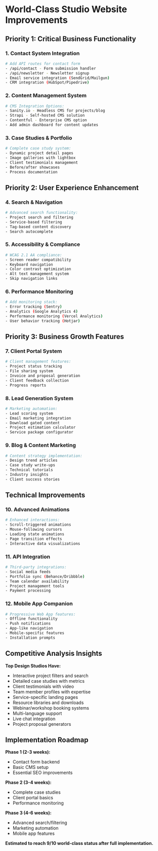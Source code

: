 # World-Class Studio Website Improvements

## Priority 1: Critical Business Functionality

### 1. Contact System Integration
```bash
# Add API routes for contact form
- /api/contact - Form submission handler
- /api/newsletter - Newsletter signup
- Email service integration (SendGrid/Mailgun)
- CRM integration (HubSpot/Pipedrive)
```

### 2. Content Management System
```bash
# CMS Integration Options:
- Sanity.io - Headless CMS for projects/blog
- Strapi - Self-hosted CMS solution  
- Contentful - Enterprise CMS option
- Add admin dashboard for content updates
```

### 3. Case Studies & Portfolio
```bash
# Complete case study system:
- Dynamic project detail pages
- Image galleries with lightbox
- Client testimonials management
- Before/after showcases
- Process documentation
```

## Priority 2: User Experience Enhancement

### 4. Search & Navigation
```bash
# Advanced search functionality:
- Project search and filtering
- Service-based filtering
- Tag-based content discovery
- Search autocomplete
```

### 5. Accessibility & Compliance
```bash
# WCAG 2.1 AA compliance:
- Screen reader compatibility
- Keyboard navigation
- Color contrast optimization
- Alt text management system
- Skip navigation links
```

### 6. Performance Monitoring
```bash
# Add monitoring stack:
- Error tracking (Sentry)
- Analytics (Google Analytics 4)
- Performance monitoring (Vercel Analytics)
- User behavior tracking (Hotjar)
```

## Priority 3: Business Growth Features

### 7. Client Portal System
```bash
# Client management features:
- Project status tracking
- File sharing system
- Invoice and proposal generation
- Client feedback collection
- Progress reports
```

### 8. Lead Generation System
```bash
# Marketing automation:
- Lead scoring system
- Email marketing integration
- Download gated content
- Project estimation calculator
- Service package configurator
```

### 9. Blog & Content Marketing
```bash
# Content strategy implementation:
- Design trend articles
- Case study write-ups  
- Technical tutorials
- Industry insights
- Client success stories
```

## Technical Improvements

### 10. Advanced Animations
```bash
# Enhanced interactions:
- Scroll-triggered animations
- Mouse-following cursors
- Loading state animations
- Page transition effects
- Interactive data visualizations
```

### 11. API Integration
```bash
# Third-party integrations:
- Social media feeds
- Portfolio sync (Behance/Dribbble)
- Team calendar availability
- Project management tools
- Payment processing
```

### 12. Mobile App Companion
```bash
# Progressive Web App features:
- Offline functionality
- Push notifications
- App-like navigation
- Mobile-specific features
- Installation prompts
```

## Competitive Analysis Insights

**Top Design Studios Have:**
- Interactive project filters and search
- Detailed case studies with metrics
- Client testimonials with video
- Team member profiles with expertise
- Service-specific landing pages
- Resource libraries and downloads
- Webinar/workshop booking systems
- Multi-language support
- Live chat integration
- Project proposal generators

## Implementation Roadmap

**Phase 1 (2-3 weeks):**
- Contact form backend
- Basic CMS setup
- Essential SEO improvements

**Phase 2 (3-4 weeks):**  
- Complete case studies
- Client portal basics
- Performance monitoring

**Phase 3 (4-6 weeks):**
- Advanced search/filtering
- Marketing automation
- Mobile app features

**Estimated to reach 9/10 world-class status after full implementation.**